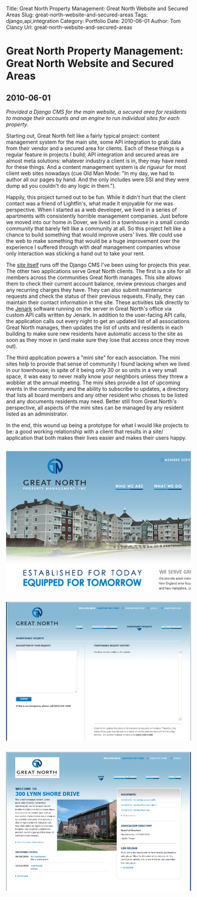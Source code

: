Title: Great North Property Management: Great North Website and Secured Areas
Slug: great-north-website-and-secured-areas
Tags: django,api,integration
Category: Portfolio
Date: 2010-06-01
Author: Tom Clancy
Url: great-north-website-and-secured-areas

# Great North Property Management: Great North Website and Secured Areas

## 2010-06-01

_Provided a Django CMS for the main website, a secured area for residents to manage their accounts and an engine to run individual sites for each property._

<p>Starting out, Great North felt like a fairly typical project: content management system for the main site, some API integration to grab data from their vendor and a secured area for clients. Each of these things is a regular feature in projects I build; API integration and secured areas are almost meta solutions: whatever industry a client is in, they may have need for these things. And a content management system is&nbsp;<em>de rigueur</em> for most client web sites nowadays (cue Old Man Mode: "In my day, we had to author all our pages by hand. And the only includes were SSI and they were dump ad you couldn't do any logic in them.").</p>
<p>Happily, this project turned out to be fun. While it didn't hurt that the client contact was a friend of Lightfin's, what made it enjoyable for me was perspective. When I started as a web developer, we lived in a series of apartments with consistently horrible management companies. Just before we moved into our home in Dover, we lived in a townhouse in a small condo community that barely felt like a community at all. So this project felt like a chance to build something that would improve users' lives. We could use the web to make something that would be a huge improvement over the experience I suffered through with deaf management companies whose only interaction was sticking a hand out to take your rent.</p>
<p>The <a href="http://greatnorth.net/">site itself</a> runs off the Django CMS I've been using for projects this year. The other two applications serve Great North clients. The first is a site for all members across the communities Great North manages. This site allows them to check their current account balance, review previous charges and any recurring charges they have. They can also submit maintenance requests and check the status of their previous requests. Finally, they can maintain their contact information in the site. These activities talk directly to the <a href="http://www.jenark.com/">Jenark</a> software running on the server in Great North's office via custom API calls written by Jenark. In addition to the user-facing API calls, the application calls out every night to get an updated list of all associations Great North manages, then updates the list of units and residents in each building to make sure new residents have automatic access to the site as soon as they move in (and make sure they lose that access once they move out).</p>
<p>The third application powers a "mini site" for each association. The mini sites help to provide that sense of community I found lacking when we lived in our townhouse; in spite of it being only 30 or so units in a very small space, it was easy to never really know your neighbors unless they threw a wobbler at the annual meeting. The mini sites provide a list of upcoming events in the community and the ability to subscribe to updates, a directory that lists all board members and any other resident who choses to be listed and any documents residents may need. Better still from Great North's perspective, all aspects of the mini sites can be managed by any resident listed as an administrator.</p>
<p>In the end, this wound up being a prototype for what I would like projects to be: a good working relationship with a client that results in a site/ application that both makes their lives easier and makes their users happy.</p><img src="images/portfolio/gn-1.jpg" alt="Homepage Great North's web site serves over 19,000 resident customers" style="margin: 1em 0" />
<img src="images/portfolio/gn-2.jpg" alt="Member Area Members can check their account balance & history, submit maintenance requests and update their contact information." style="margin: 1em 0" />
<img src="images/portfolio/gn-3.jpg" alt="Mini-Sites Each association has its own website with a member directory, calendar of events and a document library that can be managed by board members." style="margin: 1em 0" />

